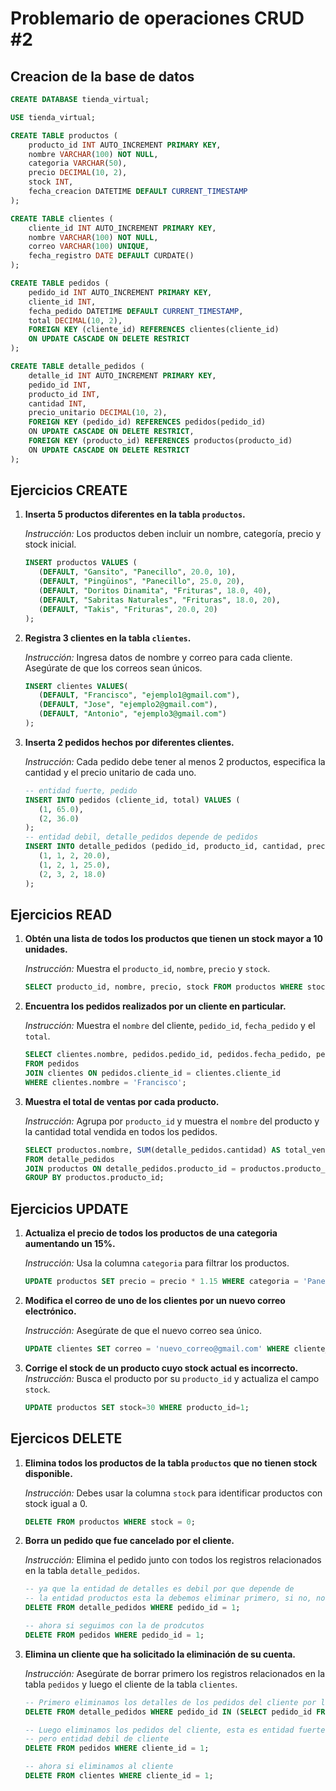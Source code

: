 # Problemario de operaciones CRUD #2

## Creacion de la base de datos

```sql
CREATE DATABASE tienda_virtual;

USE tienda_virtual;

CREATE TABLE productos (
    producto_id INT AUTO_INCREMENT PRIMARY KEY,
    nombre VARCHAR(100) NOT NULL,
    categoria VARCHAR(50),
    precio DECIMAL(10, 2),
    stock INT,
    fecha_creacion DATETIME DEFAULT CURRENT_TIMESTAMP
);

CREATE TABLE clientes (
    cliente_id INT AUTO_INCREMENT PRIMARY KEY,
    nombre VARCHAR(100) NOT NULL,
    correo VARCHAR(100) UNIQUE,
    fecha_registro DATE DEFAULT CURDATE()
);

CREATE TABLE pedidos (
    pedido_id INT AUTO_INCREMENT PRIMARY KEY,
    cliente_id INT,
    fecha_pedido DATETIME DEFAULT CURRENT_TIMESTAMP,
    total DECIMAL(10, 2),
    FOREIGN KEY (cliente_id) REFERENCES clientes(cliente_id)
    ON UPDATE CASCADE ON DELETE RESTRICT
);

CREATE TABLE detalle_pedidos (
    detalle_id INT AUTO_INCREMENT PRIMARY KEY,
    pedido_id INT,
    producto_id INT,
    cantidad INT,
    precio_unitario DECIMAL(10, 2),
    FOREIGN KEY (pedido_id) REFERENCES pedidos(pedido_id)
    ON UPDATE CASCADE ON DELETE RESTRICT,
    FOREIGN KEY (producto_id) REFERENCES productos(producto_id)
    ON UPDATE CASCADE ON DELETE RESTRICT
);


```

## Ejercicios CREATE

1. **Inserta 5 productos diferentes en la tabla `productos`.**  
   
   *Instrucción:* Los productos deben incluir un nombre, categoría, precio y stock inicial.
   ```sql
   INSERT productos VALUES (
      (DEFAULT, "Gansito", "Panecillo", 20.0, 10),
      (DEFAULT, "Pingüinos", "Panecillo", 25.0, 20),
      (DEFAULT, "Doritos Dinamita", "Frituras", 18.0, 40),
      (DEFAULT, "Sabritas Naturales", "Frituras", 18.0, 20),
      (DEFAULT, "Takis", "Frituras", 20.0, 20)
   );
   ```

2. **Registra 3 clientes en la tabla `clientes`.**  
   
   *Instrucción:* Ingresa datos de nombre y correo para cada cliente. Asegúrate de que los correos sean únicos.
   ```sql
   INSERT clientes VALUES(
      (DEFAULT, "Francisco", "ejemplo1@gmail.com"),
      (DEFAULT, "Jose", "ejemplo2@gmail.com"),
      (DEFAULT, "Antonio", "ejemplo3@gmail.com")
   );
   ```

3. **Inserta 2 pedidos hechos por diferentes clientes.**  
   
   *Instrucción:* Cada pedido debe tener al menos 2 productos, especifica la cantidad y el precio unitario de cada uno.
   ```sql
   -- entidad fuerte, pedido
   INSERT INTO pedidos (cliente_id, total) VALUES (
      (1, 65.0),
      (2, 36.0)
   );
   -- entidad debil, detalle_pedidos depende de pedidos
   INSERT INTO detalle_pedidos (pedido_id, producto_id, cantidad, precio_unitario) VALUES (
      (1, 1, 2, 20.0),
      (1, 2, 1, 25.0),
      (2, 3, 2, 18.0)
   );
   ```

## Ejercicios READ

1. **Obtén una lista de todos los productos que tienen un stock mayor a 10 unidades.**  
   
   *Instrucción:* Muestra el `producto_id`, `nombre`, `precio` y `stock`.
   ```sql
   SELECT producto_id, nombre, precio, stock FROM productos WHERE stock > 10;
   ```

2. **Encuentra los pedidos realizados por un cliente en particular.** 
   
   *Instrucción:* Muestra el `nombre` del cliente, `pedido_id`, `fecha_pedido` y el `total`.
   ```sql
   SELECT clientes.nombre, pedidos.pedido_id, pedidos.fecha_pedido, pedidos.total
   FROM pedidos
   JOIN clientes ON pedidos.cliente_id = clientes.cliente_id
   WHERE clientes.nombre = 'Francisco';
   ```
3. **Muestra el total de ventas por cada producto.**  
   
   *Instrucción:* Agrupa por `producto_id` y muestra el `nombre` del producto y la cantidad total vendida en todos los pedidos.
   ```sql
   SELECT productos.nombre, SUM(detalle_pedidos.cantidad) AS total_vendido
   FROM detalle_pedidos
   JOIN productos ON detalle_pedidos.producto_id = productos.producto_id
   GROUP BY productos.producto_id;
   ```
## Ejercicios UPDATE

1. **Actualiza el precio de todos los productos de una categoria aumentando un 15%.**  
   
   *Instrucción:* Usa la columna `categoria` para filtrar los productos.
   ```sql
   UPDATE productos SET precio = precio * 1.15 WHERE categoria = 'Panecillo';
   ```
2. **Modifica el correo de uno de los clientes por un nuevo correo electrónico.**
   
   *Instrucción:* Asegúrate de que el nuevo correo sea único.
   ```sql
   UPDATE clientes SET correo = 'nuevo_correo@gmail.com' WHERE cliente_id = 1;
   ```
3. **Corrige el stock de un producto cuyo stock actual es incorrecto.** 
   *Instrucción:* Busca el producto por su `producto_id` y actualiza el campo `stock`.
   ```sql
   UPDATE productos SET stock=30 WHERE producto_id=1;
   ```

## Ejercicos DELETE

1. **Elimina todos los productos de la tabla `productos` que no tienen stock disponible.** 
   
   *Instrucción:* Debes usar la columna `stock` para identificar productos con stock igual a 0.
   ```sql
   DELETE FROM productos WHERE stock = 0;
   ```

2. **Borra un pedido que fue cancelado por el cliente.** 
   
   *Instrucción:* Elimina el pedido junto con todos los registros relacionados en la tabla `detalle_pedidos`.
   ```sql
   -- ya que la entidad de detalles es debil por que depende de
   -- la entidad productos esta la debemos eliminar primero, si no, no se podria
   DELETE FROM detalle_pedidos WHERE pedido_id = 1;

   -- ahora si seguimos con la de prodcutos
   DELETE FROM pedidos WHERE pedido_id = 1;
   ```

3. **Elimina un cliente que ha solicitado la eliminación de su cuenta.**
   
   *Instrucción:* Asegúrate de borrar primero los registros relacionados en la tabla `pedidos` y luego el cliente de la tabla `clientes`.
   ```sql
   -- Primero eliminamos los detalles de los pedidos del cliente por la entidad debil
   DELETE FROM detalle_pedidos WHERE pedido_id IN (SELECT pedido_id FROM pedidos WHERE cliente_id = 1);
   
   -- Luego eliminamos los pedidos del cliente, esta es entidad fuerte de detalles pedidos
   -- pero entidad debil de cliente
   DELETE FROM pedidos WHERE cliente_id = 1;
   
   -- ahora si eliminamos al cliente
   DELETE FROM clientes WHERE cliente_id = 1; 
   ```




